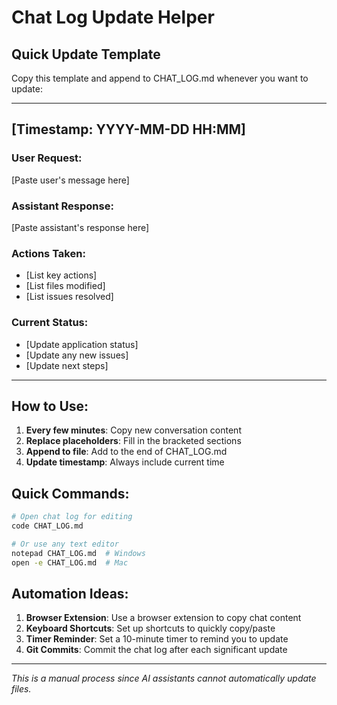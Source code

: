 # Chat Log Update Helper

## Quick Update Template

Copy this template and append to CHAT_LOG.md whenever you want to update:

---

## [Timestamp: YYYY-MM-DD HH:MM]

### User Request:
[Paste user's message here]

### Assistant Response:
[Paste assistant's response here]

### Actions Taken:
- [List key actions]
- [List files modified]
- [List issues resolved]

### Current Status:
- [Update application status]
- [Update any new issues]
- [Update next steps]

---

## How to Use:

1. **Every few minutes**: Copy new conversation content
2. **Replace placeholders**: Fill in the bracketed sections
3. **Append to file**: Add to the end of CHAT_LOG.md
4. **Update timestamp**: Always include current time

## Quick Commands:

```bash
# Open chat log for editing
code CHAT_LOG.md

# Or use any text editor
notepad CHAT_LOG.md  # Windows
open -e CHAT_LOG.md  # Mac
```

## Automation Ideas:

1. **Browser Extension**: Use a browser extension to copy chat content
2. **Keyboard Shortcuts**: Set up shortcuts to quickly copy/paste
3. **Timer Reminder**: Set a 10-minute timer to remind you to update
4. **Git Commits**: Commit the chat log after each significant update

---

*This is a manual process since AI assistants cannot automatically update files.*

